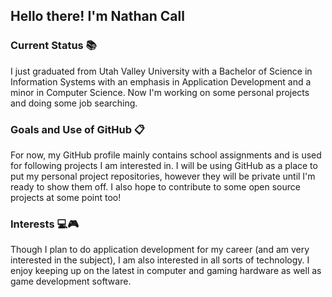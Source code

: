 ## Hello there! I'm Nathan Call

### Current Status 📚
I just graduated from Utah Valley University with a Bachelor of Science in Information Systems with an emphasis in Application Development and a minor in Computer Science. Now I'm working on some personal projects and doing some job searching.

### Goals and Use of GitHub 📋
For now, my GitHub profile mainly contains school assignments and is used for following projects I am interested in. I will be using GitHub as a place to put my personal project repositories, however they will be private until I'm ready to show them off. I also hope to contribute to some open source projects at some point too!

### Interests 💻🎮
Though I plan to do application development for my career (and am very interested in the subject), I am also interested in all sorts of technology. I enjoy keeping up on the latest in computer and gaming hardware as well as game development software.
